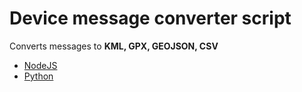 # Device message converter script

Converts messages to **KML, GPX, GEOJSON, CSV**

* [NodeJS](message-converter/nodejs)
* [Python](message-converter/python)

